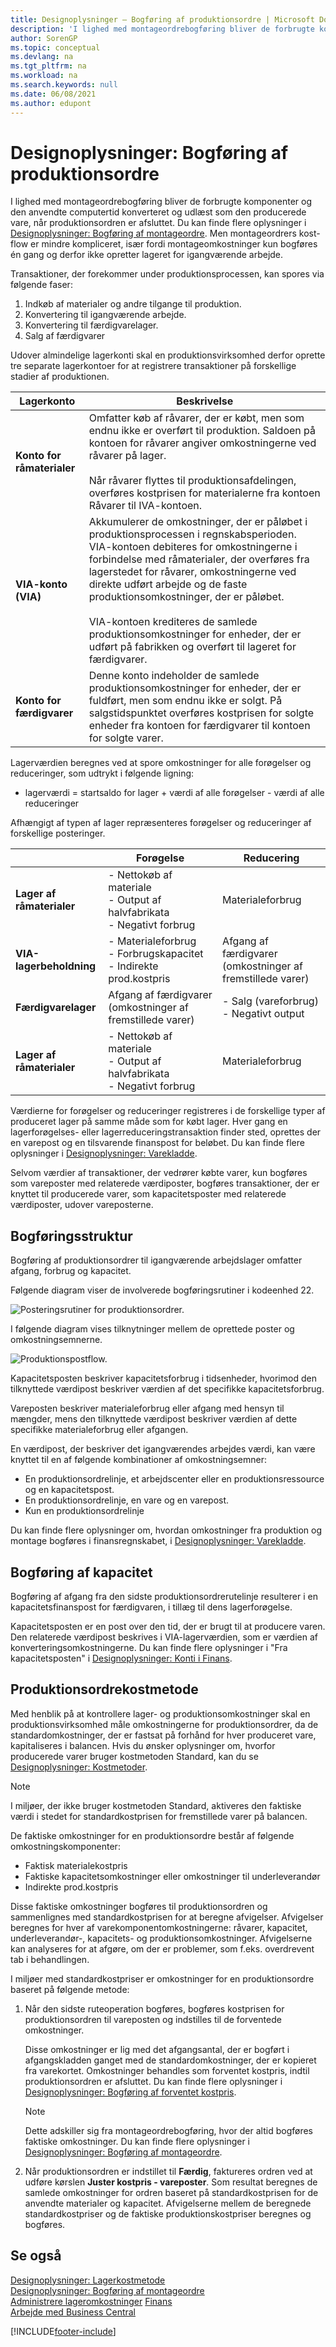 ```yaml
---
title: Designoplysninger – Bogføring af produktionsordre | Microsoft Docs
description: 'I lighed med montageordrebogføring bliver de forbrugte komponenter og den anvendte computertid konverteret og udlæst som den producerede vare, når produktionsordren er afsluttet.'
author: SorenGP
ms.topic: conceptual
ms.devlang: na
ms.tgt_pltfrm: na
ms.workload: na
ms.search.keywords: null
ms.date: 06/08/2021
ms.author: edupont
---
```

# <a name="design-details-production-order-posting"></a><a name="design-details-production-order-posting"></a><a name="design-details-production-order-posting"></a>Designoplysninger: Bogføring af produktionsordre
I lighed med montageordrebogføring bliver de forbrugte komponenter og den anvendte computertid konverteret og udlæst som den producerede vare, når produktionsordren er afsluttet. Du kan finde flere oplysninger i [Designoplysninger: Bogføring af montageordre](design-details-assembly-order-posting.md). Men montageordrers kost-flow er mindre kompliceret, især fordi montageomkostninger kun bogføres én gang og derfor ikke opretter lageret for igangværende arbejde.


Transaktioner, der forekommer under produktionsprocessen, kan spores via følgende faser:  

1.  Indkøb af materialer og andre tilgange til produktion.  
2.  Konvertering til igangværende arbejde.  
3.  Konvertering til færdigvarelager.  
4.  Salg af færdigvarer  

Udover almindelige lagerkonti skal en produktionsvirksomhed derfor oprette tre separate lagerkontoer for at registrere transaktioner på forskellige stadier af produktionen.  

|Lagerkonto|Beskrivelse|  
|-----------------------|---------------------------------------|  
|**Konto for råmaterialer**|Omfatter køb af råvarer, der er købt, men som endnu ikke er overført til produktion. Saldoen på kontoen for råvarer angiver omkostningerne ved råvarer på lager.<br /><br /> Når råvarer flyttes til produktionsafdelingen, overføres kostprisen for materialerne fra kontoen Råvarer til IVA-kontoen.|  
|**VIA-konto (VIA)**|Akkumulerer de omkostninger, der er påløbet i produktionsprocessen i regnskabsperioden. VIA-kontoen debiteres for omkostningerne i forbindelse med råmaterialer, der overføres fra lagerstedet for råvarer, omkostningerne ved direkte udført arbejde og de faste produktionsomkostninger, der er påløbet.<br /><br /> VIA-kontoen krediteres de samlede produktionsomkostninger for enheder, der er udført på fabrikken og overført til lageret for færdigvarer.|  
|**Konto for færdigvarer**|Denne konto indeholder de samlede produktionsomkostninger for enheder, der er fuldført, men som endnu ikke er solgt. På salgstidspunktet overføres kostprisen for solgte enheder fra kontoen for færdigvarer til kontoen for solgte varer.|  

Lagerværdien beregnes ved at spore omkostninger for alle forøgelser og reduceringer, som udtrykt i følgende ligning:  

* lagerværdi = startsaldo for lager + værdi af alle forøgelser - værdi af alle reduceringer  

Afhængigt af typen af lager repræsenteres forøgelser og reduceringer af forskellige posteringer.  

||Forøgelse|Reducering|  
|-|---------------|---------------|  
|**Lager af råmaterialer**|-   Nettokøb af materiale<br />-   Output af halvfabrikata<br />-   Negativt forbrug|Materialeforbrug|  
|**VIA-lagerbeholdning**|-   Materialeforbrug<br />-   Forbrugskapacitet<br />-   Indirekte prod.kostpris|Afgang af færdigvarer (omkostninger af fremstillede varer)|  
|**Færdigvarelager**|Afgang af færdigvarer (omkostninger af fremstillede varer)|-   Salg (vareforbrug)<br />-   Negativt output|  
|**Lager af råmaterialer**|-   Nettokøb af materiale<br />-   Output af halvfabrikata<br />-   Negativt forbrug|Materialeforbrug|  

Værdierne for forøgelser og reduceringer registreres i de forskellige typer af produceret lager på samme måde som for købt lager. Hver gang en lagerforøgelses- eller lagerreduceringstransaktion finder sted, oprettes der en varepost og en tilsvarende finanspost for beløbet. Du kan finde flere oplysninger i [Designoplysninger: Varekladde](design-details-inventory-posting.md).  

Selvom værdier af transaktioner, der vedrører købte varer, kun bogføres som vareposter med relaterede værdiposter, bogføres transaktioner, der er knyttet til producerede varer, som kapacitetsposter med relaterede værdiposter, udover vareposterne.  

## <a name="posting-structure"></a><a name="posting-structure"></a><a name="posting-structure"></a>Bogføringsstruktur
Bogføring af produktionsordrer til igangværende arbejdslager omfatter afgang, forbrug og kapacitet.  

Følgende diagram viser de involverede bogføringsrutiner i kodeenhed 22.  

![Posteringsrutiner for produktionsordrer.](media/design_details_inventory_costing_14_production_posting_1.png "Posteringsrutiner for produktionsordrer")  

I følgende diagram vises tilknytninger mellem de oprettede poster og omkostningsemnerne.  

![Produktionspostflow.](media/design_details_inventory_costing_14_production_posting_2.png "Produktionspostflow")  

Kapacitetsposten beskriver kapacitetsforbrug i tidsenheder, hvorimod den tilknyttede værdipost beskriver værdien af det specifikke kapacitetsforbrug.  

Vareposten beskriver materialeforbrug eller afgang med hensyn til mængder, mens den tilknyttede værdipost beskriver værdien af dette specifikke materialeforbrug eller afgangen.  

En værdipost, der beskriver det igangværendes arbejdes værdi, kan være knyttet til en af følgende kombinationer af omkostningsemner:  

-   En produktionsordrelinje, et arbejdscenter eller en produktionsressource og en kapacitetspost.  
-   En produktionsordrelinje, en vare og en varepost.  
-   Kun en produktionsordrelinje  

Du kan finde flere oplysninger om, hvordan omkostninger fra produktion og montage bogføres i finansregnskabet, i [Designoplysninger: Varekladde](design-details-inventory-posting.md).  

## <a name="capacity-posting"></a><a name="capacity-posting"></a><a name="capacity-posting"></a>Bogføring af kapacitet
Bogføring af afgang fra den sidste produktionsordrerutelinje resulterer i en kapacitetsfinanspost for færdigvaren, i tillæg til dens lagerforøgelse.  

 Kapacitetsposten er en post over den tid, der er brugt til at producere varen. Den relaterede værdipost beskrives i VIA-lagerværdien, som er værdien af konverteringsomkostningerne. Du kan finde flere oplysninger i "Fra kapacitetsposten" i [Designoplysninger: Konti i Finans](design-details-accounts-in-the-general-ledger.md).  

## <a name="production-order-costing"></a><a name="production-order-costing"></a><a name="production-order-costing"></a>Produktionsordrekostmetode
 Med henblik på at kontrollere lager- og produktionsomkostninger skal en produktionsvirksomhed måle omkostningerne for produktionsordrer, da de standardomkostninger, der er fastsat på forhånd for hver produceret vare, kapitaliseres i balancen. Hvis du ønsker oplysninger om, hvorfor producerede varer bruger kostmetoden Standard, kan du se [Designoplysninger: Kostmetoder](design-details-costing-methods.md).  

> [!NOTE]  
>  I miljøer, der ikke bruger kostmetoden Standard, aktiveres den faktiske værdi i stedet for standardkostprisen for fremstillede varer på balancen.  

De faktiske omkostninger for en produktionsordre består af følgende omkostningskomponenter:  

-   Faktisk materialekostpris  
-   Faktiske kapacitetsomkostninger eller omkostninger til underleverandør  
-   Indirekte prod.kostpris  

Disse faktiske omkostninger bogføres til produktionsordren og sammenlignes med standardkostprisen for at beregne afvigelser. Afvigelser beregnes for hver af varekomponentomkostningerne: råvarer, kapacitet, underleverandør-, kapacitets- og produktionsomkostninger. Afvigelserne kan analyseres for at afgøre, om der er problemer, som f.eks. overdrevent tab i behandlingen.  

I miljøer med standardkostpriser er omkostninger for en produktionsordre baseret på følgende metode:  

1.  Når den sidste ruteoperation bogføres, bogføres kostprisen for produktionsordren til vareposten og indstilles til de forventede omkostninger.  

    Disse omkostninger er lig med det afgangsantal, der er bogført i afgangskladden ganget med de standardomkostninger, der er kopieret fra varekortet. Omkostninger behandles som forventet kostpris, indtil produktionsordren er afsluttet. Du kan finde flere oplysninger i [Designoplysninger: Bogføring af forventet kostpris](design-details-expected-cost-posting.md).  

    > [!NOTE]  
    >  Dette adskiller sig fra montageordrebogføring, hvor der altid bogføres faktiske omkostninger. Du kan finde flere oplysninger i [Designoplysninger: Bogføring af montageordre](design-details-assembly-order-posting.md).  
2.  Når produktionsordren er indstillet til **Færdig**, faktureres ordren ved at udføre kørslen **Juster kostpris - vareposter**. Som resultat beregnes de samlede omkostninger for ordren baseret på standardkostprisen for de anvendte materialer og kapacitet. Afvigelserne mellem de beregnede standardkostpriser og de faktiske produktionskostpriser beregnes og bogføres.  

## <a name="see-also"></a><a name="see-also"></a><a name="see-also"></a>Se også
 [Designoplysninger: Lagerkostmetode](design-details-inventory-costing.md)   
 [Designoplysninger: Bogføring af montageordre](design-details-assembly-order-posting.md)  
 [Administrere lageromkostninger](finance-manage-inventory-costs.md) [Finans](finance.md)  
 [Arbejde med Business Central](ui-work-product.md)


[!INCLUDE[footer-include](includes/footer-banner.md)]
